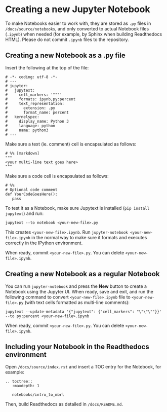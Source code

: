 # Creating a new Jupyter Notebook

To make Notebooks easier to work with, they are stored as `.py` files in `/docs/source/notebooks`, and only converted to 
actual Notebook files (`.ipynb`) when needed (for example, by Sphinx when building Readthedocs HTML). Please do not commit `.ipynb` files to the repository.

## Creating a new Notebook as a .py file

Insert the following at the top of the file:

    # -*- coding: utf-8 -*-
    # ---
    # jupyter:
    #   jupytext:
    #     cell_markers: '"""'
    #     formats: ipynb,py:percent
    #     text_representation:
    #       extension: .py
    #       format_name: percent
    #   kernelspec:
    #     display_name: Python 3
    #     language: python
    #     name: python3
    # ---

Make sure a text (ie. comment) cell is encapsulated as follows:

    # %% [markdown]
    """
    <your multi-line text goes here>
    """

Make sure a code cell is encapsulated as follows:

    # %%
    # Optional code comment
    def YourCodeGoesHere():
       pass

To test it as a Notebook, make sure Jupytext is installed (`pip install jupytext`) and run:

    jupytext --to notebook <your-new-file>.py

This creates `<your-new-file>.ipynb`. Run `jupyter-notebook <your-new-file>.ipynb` in the normal way to make sure it formats and executes correctly in the IPython environment.

When ready, commit `<your-new-file>.py`. You can delete `<your-new-file>.ipynb`.

## Creating a new Notebook as a regular Notebook

You can run `jupyter-notebook` and press the **New** button to create a Notebook using the Jupyter UI. When ready, save and exit, and 
run the following command to convert `<your-new-file>.ipynb` file to `<your-new-file>.py` (with text cells formatted as multi-line comments):

    jupytext --update-metadata '{"jupytext": {"cell_markers": "\"\"\""}}' --to py:percent <your-new-file>.ipynb

When ready, commit `<your-new-file>.py`. You can delete `<your-new-file>.ipynb`.

## Including your Notebook in the Readthedocs environment

Open `/docs/source/index.rst` and insert a TOC entry for the Notebook, for example:

    .. toctree::
       :maxdepth: 1

       notebooks/intro_to_mbrl

Then, build Readthedocs as detailed in `/docs/README.md`.
